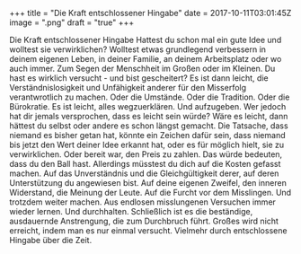 +++
title = "Die Kraft entschlossener Hingabe"
date = 2017-10-11T03:01:45Z
image = ".png"
draft = "true"
+++

Die Kraft entschlossener Hingabe
Hattest du schon mal ein gute Idee und wolltest sie verwirklichen? 
Wolltest etwas grundlegend verbessern in deinem eigenen Leben, in deiner Familie, an deinem Arbeitsplatz oder wo auch immer. Zum Segen der Menschheit im Großen oder im Kleinen.
Du hast es wirklich versucht - und bist gescheitert?
Es ist dann leicht, die Verständnislosigkeit und Unfähigkeit anderer für den Misserfolg verantwrotlich zu machen. Oder die Umstände. Oder die Tradition. Oder die Bürokratie.
Es ist leicht, alles wegzuerklären.
Und aufzugeben.
Wer jedoch hat dir jemals versprochen, dass es leicht sein würde?
Wäre es leicht, dann hättest du selbst oder andere es schon längst gemacht. Die Tatsache, dass niemand es bisher getan hat, könnte ein Zeichen dafür sein, dass niemand bis jetzt den Wert deiner Idee erkannt hat, oder es für möglich hielt, sie zu verwirklichen. Oder bereit war, den Preis zu zahlen.
Das würde bedeuten, dass du den Ball hast.
Allerdings müsstest du dich auf die Kosten gefasst machen. Auf das Unverständnis und die Gleichgültigkeit derer, auf deren Unterstützung du angewiesen bist. Auf deine eigenen Zweifel, den inneren Widerstand, die Meinung der Leute.
Auf die Furcht vor dem Misslingen.
Und trotzdem weiter machen. Aus endlosen misslungenen Versuchen immer wieder lernen.
Und durchhalten.
Schließlich ist es die beständige, ausdauernde Anstrengung, die zum Durchbruch führt. Großes wird nicht erreicht, indem man es nur einmal versucht.
Vielmehr durch entschlossene Hingabe über die Zeit.